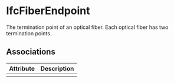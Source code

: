 IfcFiberEndpoint
================
The termination point of an optical fiber. Each optical fiber has two
termination points.


Associations
------------
| Attribute   | Description   |
|-------------|---------------|
|             |               |

